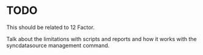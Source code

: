 # TODO

This should be related to 12 Factor.


Talk about the limitations with scripts and reports and how 
it works with the syncdatasource management command.
